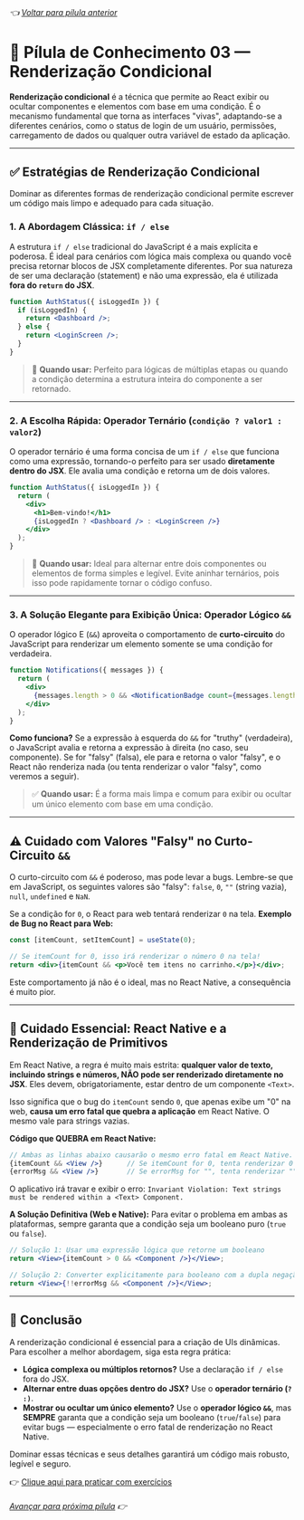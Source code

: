 ###### 👈 [Voltar para pílula anterior](https://github.com/ewerton5/reactJS-knowledge-nuggets/blob/main/content/002-controlled-vs-uncontrolled.md)

# 📘 Pílula de Conhecimento 03 — Renderização Condicional

**Renderização condicional** é a técnica que permite ao React exibir ou ocultar componentes e elementos com base em uma condição. É o mecanismo fundamental que torna as interfaces "vivas", adaptando-se a diferentes cenários, como o status de login de um usuário, permissões, carregamento de dados ou qualquer outra variável de estado da aplicação.

---

## ✅ Estratégias de Renderização Condicional

Dominar as diferentes formas de renderização condicional permite escrever um código mais limpo e adequado para cada situação.

### 1. A Abordagem Clássica: `if / else`

A estrutura `if / else` tradicional do JavaScript é a mais explícita e poderosa. É ideal para cenários com lógica mais complexa ou quando você precisa retornar blocos de JSX completamente diferentes. Por sua natureza de ser uma declaração (statement) e não uma expressão, ela é utilizada **fora do `return` do JSX**.

```jsx
function AuthStatus({ isLoggedIn }) {
  if (isLoggedIn) {
    return <Dashboard />;
  } else {
    return <LoginScreen />;
  }
}
```

> 🔎 **Quando usar:** Perfeito para lógicas de múltiplas etapas ou quando a condição determina a estrutura inteira do componente a ser retornado.

---

### 2. A Escolha Rápida: Operador Ternário (`condição ? valor1 : valor2`)

O operador ternário é uma forma concisa de um `if / else` que funciona como uma expressão, tornando-o perfeito para ser usado **diretamente dentro do JSX**. Ele avalia uma condição e retorna um de dois valores.

```jsx
function AuthStatus({ isLoggedIn }) {
  return (
    <div>
      <h1>Bem-vindo!</h1>
      {isLoggedIn ? <Dashboard /> : <LoginScreen />}
    </div>
  );
}
```

> 🔁 **Quando usar:** Ideal para alternar entre dois componentes ou elementos de forma simples e legível. Evite aninhar ternários, pois isso pode rapidamente tornar o código confuso.

---

### 3. A Solução Elegante para Exibição Única: Operador Lógico `&&`

O operador lógico E (`&&`) aproveita o comportamento de **curto-circuito** do JavaScript para renderizar um elemento somente se uma condição for verdadeira.

```jsx
function Notifications({ messages }) {
  return (
    <div>
      {messages.length > 0 && <NotificationBadge count={messages.length} />}
    </div>
  );
}
```

**Como funciona?**
Se a expressão à esquerda do `&&` for "truthy" (verdadeira), o JavaScript avalia e retorna a expressão à direita (no caso, seu componente). Se for "falsy" (falsa), ele para e retorna o valor "falsy", e o React não renderiza nada (ou tenta renderizar o valor "falsy", como veremos a seguir).

> ✅ **Quando usar:** É a forma mais limpa e comum para exibir ou ocultar um único elemento com base em uma condição.

---

## ⚠️ Cuidado com Valores "Falsy" no Curto-Circuito `&&`

O curto-circuito com `&&` é poderoso, mas pode levar a bugs. Lembre-se que em JavaScript, os seguintes valores são "falsy": `false`, `0`, `""` (string vazia), `null`, `undefined` e `NaN`.

Se a condição for `0`, o React para web tentará renderizar `0` na tela.
**Exemplo de Bug no React para Web:**

```jsx
const [itemCount, setItemCount] = useState(0);

// Se itemCount for 0, isso irá renderizar o número 0 na tela!
return <div>{itemCount && <p>Você tem itens no carrinho.</p>}</div>;
```
Este comportamento já não é o ideal, mas no React Native, a consequência é muito pior.

---

## 🛑 Cuidado Essencial: React Native e a Renderização de Primitivos

Em React Native, a regra é muito mais estrita: **qualquer valor de texto, incluindo strings e números, NÃO pode ser renderizado diretamente no JSX**. Eles devem, obrigatoriamente, estar dentro de um componente `<Text>`.

Isso significa que o bug do `itemCount` sendo `0`, que apenas exibe um "0" na web, **causa um erro fatal que quebra a aplicação** em React Native. O mesmo vale para strings vazias.

**Código que QUEBRA em React Native:**
```jsx
// Ambas as linhas abaixo causarão o mesmo erro fatal em React Native.
{itemCount && <View />}      // Se itemCount for 0, tenta renderizar 0 -> ERRO
{errorMsg && <View />}       // Se errorMsg for "", tenta renderizar "" -> ERRO
```

O aplicativo irá travar e exibir o erro:
`Invariant Violation: Text strings must be rendered within a <Text> Component.`

**A Solução Definitiva (Web e Native):**
Para evitar o problema em ambas as plataformas, sempre garanta que a condição seja um booleano puro (`true` ou `false`).

```jsx
// Solução 1: Usar uma expressão lógica que retorne um booleano
return <View>{itemCount > 0 && <Component />}</View>;

// Solução 2: Converter explicitamente para booleano com a dupla negação (!!)
return <View>{!!errorMsg && <Component />}</View>;
```

---

## 🧠 Conclusão

A renderização condicional é essencial para a criação de UIs dinâmicas. Para escolher a melhor abordagem, siga esta regra prática:

* **Lógica complexa ou múltiplos retornos?** Use a declaração `if / else` fora do JSX.
* **Alternar entre duas opções dentro do JSX?** Use o **operador ternário (`? :)`**.
* **Mostrar ou ocultar um único elemento?** Use o **operador lógico `&&`**, mas **SEMPRE** garanta que a condição seja um booleano (`true`/`false`) para evitar bugs — especialmente o erro fatal de renderização no React Native.

Dominar essas técnicas e seus detalhes garantirá um código mais robusto, legível e seguro.

👉 [Clique aqui para praticar com exercícios](https://github.com/ewerton5/reactJS-knowledge-nuggets/blob/main/exercises/003-conditional-rendering.md)

###### [Avançar para próxima pílula](https://github.com/ewerton5/reactJS-knowledge-nuggets/blob/main/content/004-jsx-lists.md) 👉
